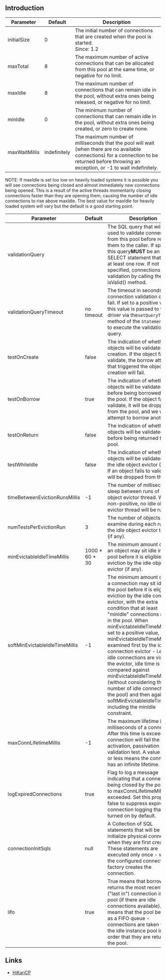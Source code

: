 ## Introduction



| Parameter     | Default      | Description                                                                                                                                                                                    |
| --------------- | -------------- | ------------------------------------------------------------------------------------------------------------------------------------------------------------------------------------------------ |
| initialSize   | 0            | The initial number of connections that are created when the pool is started. <br/>Since: 1.2                                                                                                       |
| maxTotal      | 8            | The maximum number of active connections that can be allocated from this pool at the same time, or negative for no limit.                                                                      |
| maxIdle       | 8            | The maximum number of connections that can remain idle in the pool, without extra ones being released, or negative for no limit.                                                               |
| minIdle       | 0            | The minimum number of connections that can remain idle in the pool, without extra ones being created, or zero to create none.                                                                  |
| maxWaitMillis | indefinitely | The maximum number of milliseconds that the pool will wait (when there are no available connections) for a connection to be returned before throwing an exception, or -1 to wait indefinitely. |



NOTE: If maxIdle is set too low on heavily loaded systems it is possible you will see connections being closed and almost immediately new connections being opened.
This is a result of the active threads momentarily closing connections faster than they are opening them, causing the number of idle connections to rise above maxIdle.
The best value for maxIdle for heavily loaded system will vary but the default is a good starting point.


| Parameter                      | Default        | Description                                                                                                                                                                                                                                                                                                                                                                                                                                                                                                                                                                                                                              |
| ------------------------------ | -------------- | ---------------------------------------------------------------------------------------------------------------------------------------------------------------------------------------------------------------------------------------------------------------------------------------------------------------------------------------------------------------------------------------------------------------------------------------------------------------------------------------------------------------------------------------------------------------------------------------------------------------------------------------- |
| validationQuery                |                | The SQL query that will be used to validate connections from this pool before returning them to the caller. If specified, this query**MUST** be an SQL SELECT statement that returns at least one row. If not specified, connections will be validation by calling the isValid() method.                                                                                                                                                                                                                                                                                                                                                 |
| validationQueryTimeout         | no timeout     | The timeout in seconds before connection validation queries fail. If set to a positive value, this value is passed to the driver via the`setQueryTimeout` method of the `Statement` used to execute the validation query.                                                                                                                                                                                                                                                                                                                                                                                                                |
| testOnCreate                   | false          | The indication of whether objects will be validated after creation. If the object fails to validate, the borrow attempt that triggered the object creation will fail.                                                                                                                                                                                                                                                                                                                                                                                                                                                                    |
| testOnBorrow                   | true           | The indication of whether objects will be validated before being borrowed from the pool. If the object fails to validate, it will be dropped from the pool, and we will attempt to borrow another.                                                                                                                                                                                                                                                                                                                                                                                                                                       |
| testOnReturn                   | false          | The indication of whether objects will be validated before being returned to the pool.                                                                                                                                                                                                                                                                                                                                                                                                                                                                                                                                                   |
| testWhileIdle                  | false          | The indication of whether objects will be validated by the idle object evictor (if any). If an object fails to validate, it will be dropped from the pool.                                                                                                                                                                                                                                                                                                                                                                                                                                                                               |
| timeBetweenEvictionRunsMillis  | -1             | The number of milliseconds to sleep between runs of the idle object evictor thread. When non-positive, no idle object evictor thread will be run.                                                                                                                                                                                                                                                                                                                                                                                                                                                                                        |
| numTestsPerEvictionRun         | 3              | The number of objects to examine during each run of the idle object evictor thread (if any).                                                                                                                                                                                                                                                                                                                                                                                                                                                                                                                                             |
| minEvictableIdleTimeMillis     | 1000 * 60 * 30 | The minimum amount of time an object may sit idle in the pool before it is eligible for eviction by the idle object evictor (if any).                                                                                                                                                                                                                                                                                                                                                                                                                                                                                                    |
| softMinEvictableIdleTimeMillis | -1             | The minimum amount of time a connection may sit idle in the pool before it is eligible for eviction by the idle connection evictor, with the extra condition that at least "minIdle" connections remain in the pool. When minEvictableIdleTimeMillis is set to a positive value, minEvictableIdleTimeMillis is examined first by the idle connection evictor - i.e. when idle connections are visited by the evictor, idle time is first compared against minEvictableIdleTimeMillis (without considering the number of idle connections in the pool) and then against softMinEvictableIdleTimeMillis, including the minIdle constraint. |
| maxConnLifetimeMillis          | -1             | The maximum lifetime in milliseconds of a connection. After this time is exceeded the connection will fail the next activation, passivation or validation test. A value of zero or less means the connection has an infinite lifetime.                                                                                                                                                                                                                                                                                                                                                                                                   |
| logExpiredConnections          | true           | Flag to log a message indicating that a connection is being closed by the pool due to maxConnLifetimeMillis exceeded. Set this property to false to suppress expired connection logging that is turned on by default.                                                                                                                                                                                                                                                                                                                                                                                                                    |
| connectionInitSqls             | null           | A Collection of SQL statements that will be used to initialize physical connections when they are first created. These statements are executed only once - when the configured connection factory creates the connection.                                                                                                                                                                                                                                                                                                                                                                                                                |
| lifo                           | true           | True means that borrowObject returns the most recently used ("last in") connection in the pool (if there are idle connections available). False means that the pool behaves as a FIFO queue - connections are taken from the idle instance pool in the order that they are returned to the pool.                                                                                                                                                                                                                                                                                                                                         |

## Links

- [HiKariCP](/docs/CS/Java/DataSource/HiKariCP.md)